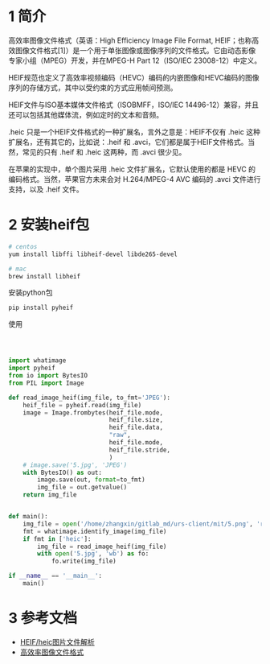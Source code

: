 
# 1 简介
高效率图像文件格式（英语：High Efficiency Image File Format, HEIF；也称高效图像文件格式[1]）是一个用于单张图像或图像序列的文件格式。它由动态影像专家小组（MPEG）开发，并在MPEG-H Part 12（ISO/IEC 23008-12）中定义。

HEIF规范也定义了高效率视频编码（HEVC）编码的内嵌图像和HEVC编码的图像序列的存储方式，其中以受约束的方式应用帧间预测。

HEIF文件与ISO基本媒体文件格式（ISOBMFF，ISO/IEC 14496-12）兼容，并且还可以包括其他媒体流，例如定时的文本和音频。


.heic 只是一个HEIF文件格式的一种扩展名，言外之意是：HEIF不仅有 .heic 这种扩展名，还有其它的，比如说：.heif 和 .avci，它们都是属于HEIF文件格式。当然，常见的只有 .heif 和 .heic 这两种，而 .avci 很少见。

在苹果的实现中，单个图片采用 .heic 文件扩展名，它默认使用的都是 HEVC 的编码格式。当然，苹果官方未来会对 H.264/MPEG-4 AVC 编码的 .avci 文件进行支持，以及 .heif 文件。 

# 2 安装heif包
```bash
# centos
yum install libffi libheif-devel libde265-devel

# mac
brew install libheif
```

安装python包
```bash
pip install pyheif
```

使用
```python



import whatimage
import pyheif
from io import BytesIO
from PIL import Image

def read_image_heif(img_file, to_fmt='JPEG'):
    heif_file = pyheif.read(img_file)
    image = Image.frombytes(heif_file.mode,
                            heif_file.size,
                            heif_file.data,
                            "raw",
                            heif_file.mode,
                            heif_file.stride,
                            )
    # image.save('5.jpg', 'JPEG')
    with BytesIO() as out:
        image.save(out, format=to_fmt)
        img_file = out.getvalue()
    return img_file


def main():
    img_file = open('/home/zhangxin/gitlab_md/urs-client/mit/5.png', 'rb').read()
    fmt = whatimage.identify_image(img_file)
    if fmt in ['heic']:
        img_file = read_image_heif(img_file)
        with open('5.jpg', 'wb') as fo:
            fo.write(img_file)

if __name__ == '__main__':
    main()
```

# 3 参考文档
- [HEIF/heic图片文件解析](https://zhuanlan.zhihu.com/p/35847861)
- [高效率图像文件格式](https://zh.wikipedia.org/wiki/%E9%AB%98%E6%95%88%E7%8E%87%E5%9B%BE%E5%83%8F%E6%96%87%E4%BB%B6%E6%A0%BC%E5%BC%8F)


